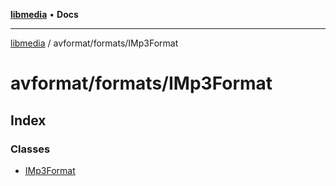 [**libmedia**](../../../README.md) • **Docs**

***

[libmedia](../../../README.md) / avformat/formats/IMp3Format

# avformat/formats/IMp3Format

## Index

### Classes

- [IMp3Format](classes/IMp3Format.md)
